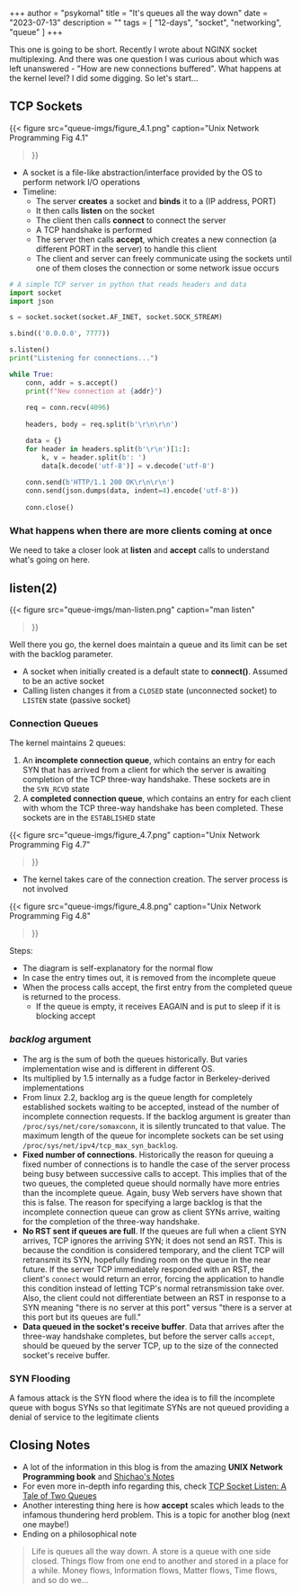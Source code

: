 +++
author = "psykomal"
title = "It's queues all the way down"
date = "2023-07-13"
description = ""
tags = [
    "12-days", "socket", "networking", "queue"
]
+++



This one is going to be short. Recently I wrote about NGINX socket multiplexing. And there was one question I was curious about which was left unanswered - "How are new connections buffered". What happens at the kernel level? I did some digging. So let's start...


## TCP Sockets


{{< figure
		  src="queue-imgs/figure_4.1.png"
		  caption="Unix Network Programming Fig 4.1"
>}}

- A socket is a file-like abstraction/interface provided by the OS to perform network I/O operations
- Timeline:
	- The server **creates** a socket and **binds** it to a (IP address, PORT)
	- It then calls **listen** on the socket
	- The client then calls **connect** to connect the server
	- A TCP handshake is performed 
	- The server then calls **accept**, which creates a new connection (a different PORT in the server) to handle this client
	- The client and server can freely communicate using the sockets until one of them closes the connection or some network issue occurs

```python
# A simple TCP server in python that reads headers and data
import socket
import json

s = socket.socket(socket.AF_INET, socket.SOCK_STREAM)

s.bind(('0.0.0.0', 7777))

s.listen()
print("Listening for connections...")

while True:
    conn, addr = s.accept()
    print(f"New connection at {addr}")
    
    req = conn.recv(4096)
    
    headers, body = req.split(b'\r\n\r\n')

    data = {}
    for header in headers.split(b'\r\n')[1:]:
        k, v = header.split(b': ')
        data[k.decode('utf-8')] = v.decode('utf-8')
    
    conn.send(b'HTTP/1.1 200 OK\r\n\r\n')
    conn.send(json.dumps(data, indent=4).encode('utf-8'))
    
    conn.close()
```


### What happens when there are more clients coming at once


We need to take a closer look at **listen** and **accept** calls to understand what's going on here. 

## listen(2)

{{< figure
		  src="queue-imgs/man-listen.png"
		  caption="man listen"
>}}

Well there you go, the kernel does maintain a queue and its limit can be set with the backlog parameter.

- A socket when initially created is a default state to **connect()**. Assumed to be an active socket
- Calling listen changes it from a `CLOSED` state (unconnected socket) to `LISTEN` state (passive socket)


### Connection Queues

The kernel maintains 2 queues:
1. An **incomplete connection queue**, which contains an entry for each SYN that has arrived from a client for which the server is awaiting completion of the TCP three-way handshake. These sockets are in the `SYN_RCVD` state 
2. A **completed connection queue**, which contains an entry for each client with whom the TCP three-way handshake has been completed. These sockets are in the `ESTABLISHED` state 

{{< figure
		  src="queue-imgs/figure_4.7.png"
		  caption="Unix Network Programming Fig 4.7"
>}}


- The kernel takes care of the connection creation. The server process is not involved


{{< figure
		  src="queue-imgs/figure_4.8.png"
		  caption="Unix Network Programming Fig 4.8"
>}}

Steps:
- The diagram is self-explanatory for the normal flow
- In case the entry times out, it is removed from the incomplete queue
- When the process calls accept, the first entry from the completed queue is returned to the process. 
	- If the queue is empty, it receives EAGAIN and is put to sleep if it is blocking accept

### *backlog* argument

- The arg is the sum of both the queues historically. But varies implementation wise and is different in different OS.
- Its multiplied by 1.5 internally as a fudge factor in Berkeley-derived implementations
- From linux 2.2, backlog arg is the queue length for completely established sockets waiting to be accepted, instead of the number of incomplete connection requests. If the backlog argument is greater than `/proc/sys/net/core/somaxconn`, it is silently truncated to that value. The maximum length of the queue for incomplete sockets can be set using `/proc/sys/net/ipv4/tcp_max_syn_backlog`.
- **Fixed number of connections**. Historically the reason for queuing a fixed number of connections is to handle the case of the server process being busy between successive calls to accept. This implies that of the two queues, the completed queue should normally have more entries than the incomplete queue. Again, busy Web servers have shown that this is false. The reason for specifying a large backlog is that the incomplete connection queue can grow as client SYNs arrive, waiting for the completion of the three-way handshake.
- **No RST sent if queues are full**. If the queues are full when a client SYN arrives, TCP ignores the arriving SYN; it does not send an RST. This is because the condition is considered temporary, and the client TCP will retransmit its SYN, hopefully finding room on the queue in the near future. If the server TCP immediately responded with an RST, the client's `connect` would return an error, forcing the application to handle this condition instead of letting TCP's normal retransmission take over. Also, the client could not differentiate between an RST in response to a SYN meaning "there is no server at this port" versus "there is a server at this port but its queues are full."
- **Data queued in the socket's receive buffer**. Data that arrives after the three-way handshake completes, but before the server calls `accept`, should be queued by the server TCP, up to the size of the connected socket's receive buffer. 


### SYN Flooding

A famous attack is the SYN flood where the idea is to fill the incomplete queue with bogus SYNs so that legitimate SYNs are not queued providing a denial of service to the legitimate clients


## Closing Notes


- A lot of the information in this blog is from the amazing **UNIX Network Programming book** and [Shichao's Notes](https://notes.shichao.io/unp/ch4/)
- For even more in-depth info regarding this, check [TCP Socket Listen: A Tale of Two Queues](http://arthurchiao.art/blog/tcp-listen-a-tale-of-two-queues/#6-a-tale-of-two-queues)
- Another interesting thing here is how **accept** scales which leads to the infamous thundering herd problem. This is a topic for another blog (next one maybe!)
- Ending on a philosophical note

> Life is queues all the way down. A store is a queue with one side closed. Things flow from one end to another and stored in a place for a while. Money flows, Information flows, Matter flows, Time flows, and so do we...